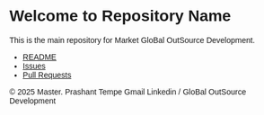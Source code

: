 <!DOCTYPE html>
<html lang="en">
<head>
    <meta charset="UTF-8">
    <meta name="viewport" content="width=device-width, initial-scale=1.0">
    <title>metabusiness.github.io</title>
    <style>
        body {
            font-family: Arial, sans-serif;
            margin: 10px;
        }
    </style>
</head>
<body>
    <h1>Welcome to Repository Name</h1>
    <p>This is the main repository for Market GloBal OutSource Development.</p>
    <ul>
        <li><a href="https://github.com/ptempo/metabusiness.github.io/blob/main/README.md">README</a></li>
        <li><a href="https://github.com/ptempo/metabusiness.github.io/issues">Issues</a></li>
        <li><a href="https://github.com/ptempo/metabusiness.github.io/pulls">Pull Requests</a></li>
    </ul>
    <footer>
        <p>&copy; 2025 Master. Prashant Tempe Gmail Linkedin / GloBal OutSource Development</p>
    </footer>
</body>
</html>
